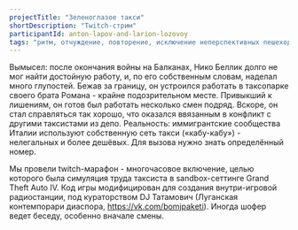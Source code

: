 ```yaml
---
projectTitle: "Зеленоглазое такси"
shortDescription: "Twitch-стрим"
participantId: anton-lapov-and-larion-lozovoy
tags: "ритм, отчуждение, повторение, исключение неперспективных пешеходов"
---
```


Вымысел: после окончания войны на Балканах, Нико Беллик долго не мог найти достойную работу, и, по его собственным словам, наделал много глупостей. Бежав за границу, он устроился работать в таксопарке своего брата Романа - крайне подозрительном месте. Привыкший к лишениям, он готов был работать несколько смен подряд. Вскоре, он стал справляться так хорошо, что оказался ввязанным в конфликт с другими таксистами из депо. Реальность: иммигрантские сообщества Италии используют собственную сеть такси («кабу-кабу») - нелегальных и более дешёвых. Для вызова нужно знать определённый номер.

Мы провели twitch-марафон - многочасовое включение, целью которого была симуляция труда таксиста в sandbox-сеттинге Grand Theft Auto IV. Код игры модифицирован для создания внутри-игровой радиостанции, под кураторством DJ Татамович (Луганская контемпорари диаспора, https://vk.com/bomjpaketi). Иногда шофер ведет беседу, особенно вначале смены.

